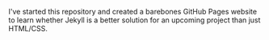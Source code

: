 I've started this repository and created a barebones GitHub Pages website to learn whether Jekyll is a better solution for an upcoming project than just HTML/CSS.